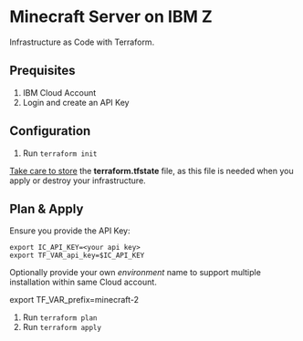 Minecraft Server on IBM Z 
==========================

Infrastructure as Code with Terraform.


## Prequisites

1. IBM Cloud Account
2. Login and create an API Key


## Configuration

1. Run `terraform init`

[Take care to store](https://spacelift.io/blog/terraform-state) the **terraform.tfstate** file, as this file is needed when you apply or destroy your infrastructure.

## Plan & Apply

Ensure you provide the API Key:

```
export IC_API_KEY=<your api key>
export TF_VAR_api_key=$IC_API_KEY
```

Optionally provide your own *environment* name to support multiple installation within same Cloud account.

export TF_VAR_prefix=minecraft-2


1. Run `terraform plan`
2. Run `terraform apply`
